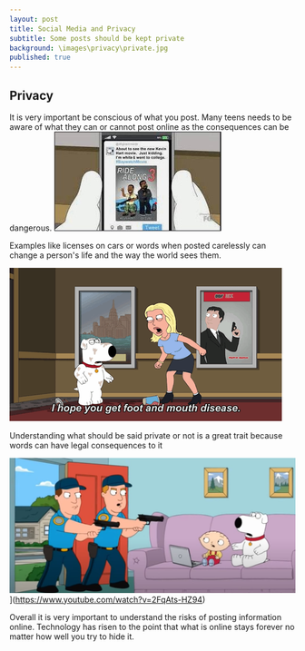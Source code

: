 ```yaml
---
layout: post
title: Social Media and Privacy
subtitle: Some posts should be kept private
background: \images\privacy\private.jpg
published: true
---
```

## Privacy
 It is very important be conscious of what you post. Many teens needs to be aware of what they can or cannot post online as the consequences can be dangerous. 
![first page](\images\privacy\first.jpg)

Examples like licenses on cars or words when posted carelessly can change a person's life and the way the world sees them.

![tweet page](\images\privacy\tweet.gif)

Understanding what should be said private or not is a great trait because words can have legal consequences to it 

![Internet Police](\images\privacy\internet_police.jpg)](https://www.youtube.com/watch?v=2FqAts-HZ94)
 
 Overall it is very important to understand the risks of posting information online. Technology has risen to the point that what is online stays forever no matter how well you try to hide it.
